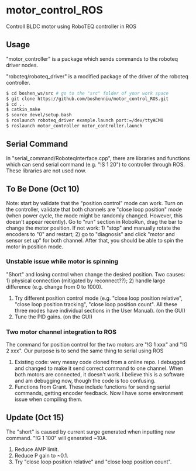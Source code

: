 # motor_control_ROS
Controll BLDC motor using RoboTEQ controller in ROS

## Usage
"motor_controller" is a package which sends commands to the roboteq driver nodes.

"roboteq/roboteq_driver" is a modified package of the driver of the roboteq controller.

```bash
$ cd boshen_ws/src # go to the "src" folder of your work space
$ git clone https://github.com/boshenniu/motor_control_ROS.git
$ cd ..
$ catkin_make
$ source devel/setup.bash
$ roslaunch roboteq_driver example.launch port:=/dev/ttyACM0
$ roslaunch motor_controller motor_controller.launch

```

## Serial Command
In "serial_command/RoboteqInterface.cpp", there are libraries and functions which can send serial command (e.g. "!S 1 20") to controller through ROS. These libraries are not used now.

## To Be Done (Oct 10)
Note: start by validate that the "position control" mode can work. Turn on the controller, validate that both channels are "close loop position" mode (when power cycle, the mode might be randomly changed. However, this doesn't appear recently). Go to "run" section in RoboRun, drag the bar to change the motor position. If not work: 1) "stop" and manually rotate the encoders to "0" and restart; 2) go to "diagnosis" and click "motor and sensor set up" for both channel. After that, you should be able to spin the motor in position mode.
### Unstable issue while motor is spinning
"Short" and losing control when change the desired position. Two causes: 1) physical connection (mitigated by reconnect??); 2) handle large difference (e.g. change from 0 to 1000). 

1. Try different position control mode (e.g. "close loop position relative", "close loop position tracking", "close loop position count". All these three modes have individual sections in the User Manual). (on the GUI)
2. Tune the PID gains. (on the GUI)

### Two motor channel integration to ROS
The command for position control for the two motors are "!G 1 xxx" and "!G 2 xxx". Our purpose is to send the same thing to serial using ROS

1. Existing code: very messy code cloned from a online repo. I debugged and changed to make it send correct command to one channel. When both motors are connected, it doesn't work. I believe this is a software and am debugging now, though the code is too confusing.
2. Functions from Grant. These include functions for sending serial commands, getting encoder feedback. Now I have some environment issue when compiling them.

## Update (Oct 15)
The "short" is caused by current surge generated when inputting new command. "!G 1 100" will generated ~10A.
1. Reduce AMP limit.
2. Reduce P gain to ~0.1.
3. Try "close loop position relative" and "close loop position count".
